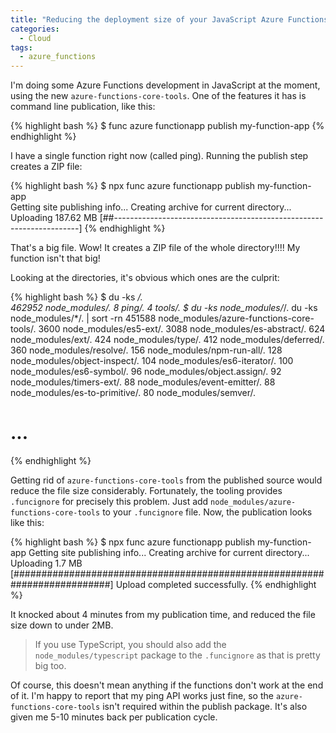 ```yaml
---
title: "Reducing the deployment size of your JavaScript Azure Functions"
categories:
  - Cloud
tags:
  - azure_functions
---
```


I'm doing some Azure Functions development in JavaScript at the moment, using the new `azure-functions-core-tools`.  One of the features it has is command line publication, like this:

{% highlight bash %}
$ func azure functionapp publish my-function-app
{% endhighlight %}

I have a single function right now (called ping).  Running the publish step creates a ZIP file:

{% highlight bash %}
$ npx func azure functionapp publish my-function-app               
Getting site publishing info...
Creating archive for current directory...
Uploading 187.62 MB [##---------------------------------------------------------------------]
{% endhighlight %}

That's a big file.  Wow!  It creates a ZIP file of the whole directory!!!!  My function isn't that big!

Looking at the directories, it's obvious which ones are the culprit:

{% highlight bash %}
$ du -ks */.           
462952  node_modules/.
8       ping/.
4       tools/.
$ du -ks node_modules/*/.
du -ks node_modules/*/. | sort -rn
451588  node_modules/azure-functions-core-tools/.
3600    node_modules/es5-ext/.
3088    node_modules/es-abstract/.
624     node_modules/ext/.
424     node_modules/type/.
412     node_modules/deferred/.
360     node_modules/resolve/.
156     node_modules/npm-run-all/.
128     node_modules/object-inspect/.
104     node_modules/es6-iterator/.
100     node_modules/es6-symbol/.
96      node_modules/object.assign/.
92      node_modules/timers-ext/.
88      node_modules/event-emitter/.
88      node_modules/es-to-primitive/.
80      node_modules/semver/.
# ...
{% endhighlight %}

Getting rid of `azure-functions-core-tools` from the published source would reduce the file size considerably.  Fortunately, the tooling provides `.funcignore` for precisely this problem.  Just add `node_modules/azure-functions-core-tools` to your `.funcignore` file.  Now, the publication looks like this:

{% highlight bash %}
$ npx func azure functionapp publish my-function-app
Getting site publishing info...
Creating archive for current directory...
Uploading 1.7 MB [##########################################################################]
Upload completed successfully.
{% endhighlight %}

It knocked about 4 minutes from my publication time, and reduced the file size down to under 2MB.

> If you use TypeScript, you should also add the `node_modules/typescript` package to the `.funcignore` as that is pretty big too.

Of course, this doesn't mean anything if the functions don't work at the end of it.  I'm happy to report that my ping API works just fine, so the `azure-functions-core-tools` isn't required within the publish package.  It's also given me 5-10 minutes back per publication cycle.

